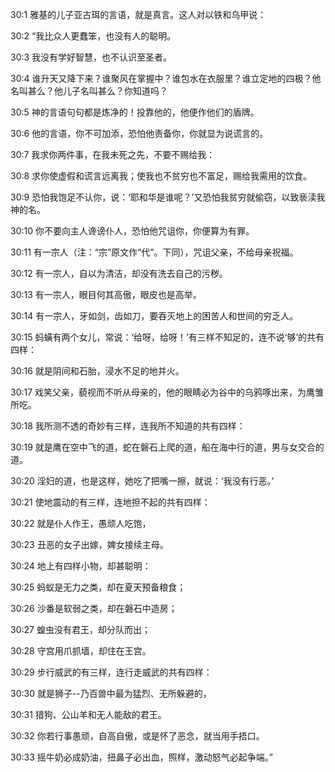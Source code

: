 <a id="1"></a>30:1  雅基的儿子亚古珥的言语，就是真言。这人对以铁和乌甲说：  

<a id="2"></a>30:2  “我比众人更蠢笨，也没有人的聪明。  

<a id="3"></a>30:3  我没有学好智慧，也不认识至圣者。  

<a id="4"></a>30:4  谁升天又降下来？谁聚风在掌握中？谁包水在衣服里？谁立定地的四极？他名叫甚么？他儿子名叫甚么？你知道吗？  

<a id="5"></a>30:5  神的言语句句都是炼净的！投靠他的，他便作他们的盾牌。  

<a id="6"></a>30:6  他的言语，你不可加添，恐怕他责备你，你就显为说谎言的。  

<a id="7"></a>30:7  我求你两件事，在我未死之先，不要不赐给我：  

<a id="8"></a>30:8  求你使虚假和谎言远离我；使我也不贫穷也不富足，赐给我需用的饮食。  

<a id="9"></a>30:9  恐怕我饱足不认你，说：‘耶和华是谁呢？’又恐怕我贫穷就偷窃，以致亵渎我　神的名。  

<a id="10"></a>30:10  你不要向主人谗谤仆人，恐怕他咒诅你，你便算为有罪。  

<a id="11"></a>30:11  有一宗人（注：“宗”原文作“代”。下同），咒诅父亲，不给母亲祝福。  

<a id="12"></a>30:12  有一宗人，自以为清洁，却没有洗去自己的污秽。  

<a id="13"></a>30:13  有一宗人，眼目何其高傲，眼皮也是高举。  

<a id="14"></a>30:14  有一宗人，牙如剑，齿如刀，要吞灭地上的困苦人和世间的穷乏人。  

<a id="15"></a>30:15  蚂蟥有两个女儿，常说：‘给呀，给呀！’有三样不知足的，连不说‘够’的共有四样：  

<a id="16"></a>30:16  就是阴间和石胎，浸水不足的地并火。  

<a id="17"></a>30:17  戏笑父亲，藐视而不听从母亲的，他的眼睛必为谷中的乌鸦啄出来，为鹰雏所吃。  

<a id="18"></a>30:18  我所测不透的奇妙有三样，连我所不知道的共有四样：  

<a id="19"></a>30:19  就是鹰在空中飞的道，蛇在磐石上爬的道，船在海中行的道，男与女交合的道。  

<a id="20"></a>30:20  淫妇的道，也是这样，她吃了把嘴一擦，就说：‘我没有行恶。’  

<a id="21"></a>30:21  使地震动的有三样，连地担不起的共有四样：  

<a id="22"></a>30:22  就是仆人作王，愚顽人吃饱，  

<a id="23"></a>30:23  丑恶的女子出嫁，婢女接续主母。  

<a id="24"></a>30:24  地上有四样小物，却甚聪明：  

<a id="25"></a>30:25  蚂蚁是无力之类，却在夏天预备粮食；  

<a id="26"></a>30:26  沙番是软弱之类，却在磐石中造房；  

<a id="27"></a>30:27  蝗虫没有君王，却分队而出；  

<a id="28"></a>30:28  守宫用爪抓墙，却住在王宫。  

<a id="29"></a>30:29  步行威武的有三样，连行走威武的共有四样：  

<a id="30"></a>30:30  就是狮子--乃百兽中最为猛烈、无所躲避的，  

<a id="31"></a>30:31  猎狗、公山羊和无人能敌的君王。  

<a id="32"></a>30:32  你若行事愚顽，自高自傲，或是怀了恶念，就当用手捂口。  

<a id="33"></a>30:33  摇牛奶必成奶油，扭鼻子必出血，照样，激动怒气必起争端。”  
